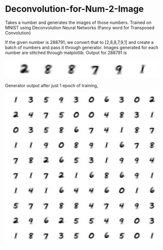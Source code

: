 # Deconvolution-for-Num-2-Image
Takes a number and generates the images of those numbers. Trained on MNIST using Deconvolution Neural Networks (Fancy word for Transposed Convolution)

If the given number is 288791, we convert that to [2,8,8,7,9,1] and create a batch of numbers and pass it through generator. Images generated for each number are stitched through matplotlib. Output for 288791 is

![alt_text](https://github.com/Murali81/Deconvolution-for-Num-2-Image/blob/master/images_vae/output_img.PNG)

Generator output after just 1 epoch of training,

![alt text](https://github.com/Murali81/Deconvolution-for-Num-2-Image/blob/master/images_vae/vae_generated_image_epoch_1.png)
